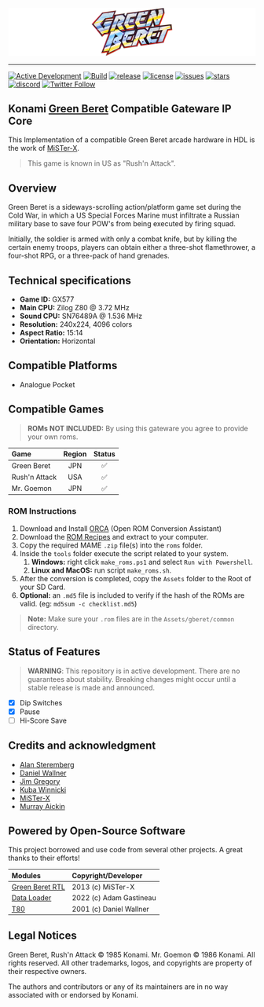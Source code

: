 [![Green Beret Logo](gberet-logo.png)](#)

---

[![Active Development](https://img.shields.io/badge/Maintenance%20Level-Actively%20Developed-brightgreen.svg)](#status-of-features)
[![Build](https://github.com/opengateware/arcade-gberet/actions/workflows/build-pocket.yml/badge.svg)](https://github.com/opengateware/arcade-gberet/actions/workflows/build-pocket.yml)
[![release](https://img.shields.io/github/release/opengateware/arcade-gberet.svg)](https://github.com/opengateware/arcade-gberet/releases)
[![license](https://img.shields.io/github/license/opengateware/arcade-gberet.svg?label=License&color=yellow)](#legal-notices)
[![issues](https://img.shields.io/github/issues/opengateware/arcade-gberet.svg?label=Issues&color=red)](https://github.com/opengateware/arcade-gberet/issues)
[![stars](https://img.shields.io/github/stars/opengateware/arcade-gberet.svg?label=Project%20Stars)](https://github.com/opengateware/arcade-gberet/stargazers)
[![discord](https://img.shields.io/discord/676418475635507210.svg?logo=discord&logoColor=white&label=Discord&color=5865F2)](https://chat.raetro.org)
[![Twitter Follow](https://img.shields.io/twitter/follow/marcusjordan?style=social)](https://twitter.com/marcusjordan)

## Konami [Green Beret] Compatible Gateware IP Core

This Implementation of a compatible Green Beret arcade hardware in HDL is the work of [MiSTer-X].

> This game is known in US as "Rush'n Attack".

## Overview

Green Beret is a sideways-scrolling action/platform game set during the Cold War, in which a US Special Forces Marine must infiltrate a Russian military base to save four POW's from being executed by firing squad.

Initially, the soldier is armed with only a combat knife, but by killing the certain enemy troops, players can obtain either a three-shot flamethrower, a four-shot RPG, or a three-pack of hand grenades.

## Technical specifications

- **Game ID:**      GX577
- **Main CPU:**     Zilog Z80 @ 3.72 MHz
- **Sound CPU:**    SN76489A @ 1.536 MHz
- **Resolution:**   240x224, 4096 colors
- **Aspect Ratio:** 15:14
- **Orientation:**  Horizontal

## Compatible Platforms

- Analogue Pocket

## Compatible Games

> **ROMs NOT INCLUDED:** By using this gateware you agree to provide your own roms.

| **Game**                        | Region | Status |
| :------------------------------ | :----: | :----: |
| Green Beret                     |  JPN   |   ✅   |
| Rush'n Attack                   |  USA   |   ✅   |
| Mr. Goemon                      |  JPN   |   ✅   |

### ROM Instructions

1. Download and Install [ORCA](https://github.com/opengateware/tools-orca/releases/latest) (Open ROM Conversion Assistant)
2. Download the [ROM Recipes](https://github.com/opengateware/arcade-gberet/releases/latest) and extract to your computer.
3. Copy the required MAME `.zip` file(s) into the `roms` folder.
4. Inside the `tools` folder execute the script related to your system.
   1. **Windows:** right click `make_roms.ps1` and select `Run with Powershell`.
   2. **Linux and MacOS:** run script `make_roms.sh`.
5. After the conversion is completed, copy the `Assets` folder to the Root of your SD Card.
6. **Optional:** an `.md5` file is included to verify if the hash of the ROMs are valid. (eg: `md5sum -c checklist.md5`)

> **Note:** Make sure your `.rom` files are in the `Assets/gberet/common` directory.

## Status of Features

> **WARNING**: This repository is in active development. There are no guarantees about stability. Breaking changes might occur until a stable release is made and announced.

- [x] Dip Switches
- [x] Pause
- [ ] Hi-Score Save

## Credits and acknowledgment

- [Alan Steremberg](https://github.com/alanswx)
- [Daniel Wallner](https://opencores.org/projects/t80)
- [Jim Gregory](https://github.com/JimmyStones)
- [Kuba Winnicki](https://github.com/blackwine)
- [MiSTer-X]
- [Murray Aickin](https://github.com/Mazamars312)

## Powered by Open-Source Software

This project borrowed and use code from several other projects. A great thanks to their efforts!

| Modules                        | Copyright/Developer     |
| :----------------------------- | :---------------------- |
| [Green Beret RTL]              | 2013 (c) MiSTer-X       |
| [Data Loader]                  | 2022 (c) Adam Gastineau |
| [T80]                          | 2001 (c) Daniel Wallner |

## Legal Notices

Green Beret, Rush'n Attack © 1985 Konami. Mr. Goemon © 1986 Konami. All rights reserved.
All other trademarks, logos, and copyrights are property of their respective owners.

The authors and contributors or any of its maintainers are in no way associated with or endorsed by Konami.

[Green Beret]: https://en.wikipedia.org/wiki/Rush%27n_Attack
[Data Loader]: https://github.com/agg23/analogue-pocket-utils
[Green Beret RTL]: https://github.com/MiSTer-devel/Arcade-RushnAttack_MiSTer/tree/master/rtl
[T80]: https://opencores.org/projects/t80

[MiSTer-X]: https://github.com/MrX-8B
